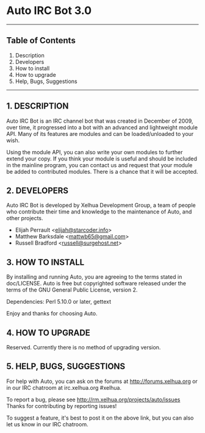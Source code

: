 Auto IRC Bot 3.0
============================================================
------------------------------------------------------------

## Table of Contents
1.   Description
2.   Developers
3.   How to install
4.   How to upgrade
5.   Help, Bugs, Suggestions

------------------------------------------------------------
## 1. DESCRIPTION

Auto IRC Bot is an IRC channel bot that was created in
December of 2009, over time, it progressed into a bot with an
advanced and lightweight module API. Many of its features
are modules and can be loaded/unloaded to your wish.

Using the module API, you can also write your own modules to
further extend your copy.  If you think your module is useful
and should be included in the mainline program, you can
contact us and request that your module be added to
contributed modules. There is a chance that it will be accepted.


## 2. DEVELOPERS

Auto IRC Bot is developed by Xelhua Development Group, a team
of people who contribute their time and knowledge to the
maintenance of Auto, and other projects.

+ Elijah Perrault &lt;elijah@starcoder.info&gt;
+ Matthew Barksdale &lt;mattwb65@gmail.com&gt;
+ Russell Bradford &lt;russell@surgehost.net&gt;

## 3. HOW TO INSTALL

By installing and running Auto, you are agreeing to the terms
stated in doc/LICENSE.  Auto is free but copyrighted software
released under the terms of the GNU General Public License,
version 2.

Dependencies: Perl 5.10.0 or later, gettext

Enjoy and thanks for choosing Auto.


## 4. HOW TO UPGRADE

Reserved. Currently there is no method of upgrading version.


## 5. HELP, BUGS, SUGGESTIONS

For help with Auto, you can ask on the forums at
http://forums.xelhua.org or in our IRC chatroom at irc.xelhua.org
#xelhua.

To report a bug, please see http://rm.xelhua.org/projects/auto/issues
Thanks for contributing by reporting issues!

To suggest a feature, it's best to post it on the above link,
but you can also let us know in our IRC chatroom.
